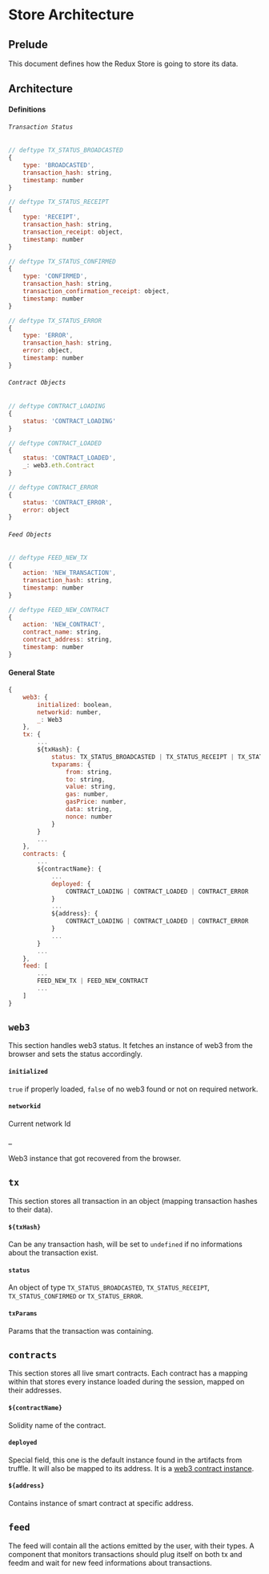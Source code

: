 # Store Architecture

## Prelude

This document defines how the Redux Store is going to store its data. 

## Architecture

#### Definitions

###### `Transaction Status`

```javascript
// deftype TX_STATUS_BROADCASTED
{
    type: 'BROADCASTED',
    transaction_hash: string,
    timestamp: number
}

// deftype TX_STATUS_RECEIPT
{
    type: 'RECEIPT',
    transaction_hash: string,
    transaction_receipt: object,
    timestamp: number
}

// deftype TX_STATUS_CONFIRMED
{
    type: 'CONFIRMED',
    transaction_hash: string,
    transaction_confirmation_receipt: object,
    timestamp: number
}

// deftype TX_STATUS_ERROR
{
    type: 'ERROR',
    transaction_hash: string,
    error: object,
    timestamp: number
}
```

###### `Contract Objects`
```javascript
// deftype CONTRACT_LOADING
{
    status: 'CONTRACT_LOADING'
}

// deftype CONTRACT_LOADED
{
    status: 'CONTRACT_LOADED',
    _: web3.eth.Contract
}

// deftype CONTRACT_ERROR
{
    status: 'CONTRACT_ERROR',
    error: object
}
```

###### `Feed Objects`

```javascript
// deftype FEED_NEW_TX
{
    action: 'NEW_TRANSACTION',
    transaction_hash: string,
    timestamp: number
}

// deftype FEED_NEW_CONTRACT
{
    action: 'NEW_CONTRACT',
    contract_name: string,
    contract_address: string,
    timestamp: number
}
```

#### General State

```javascript
{
	web3: {
		initialized: boolean,
		networkid: number,
		_: Web3
	},
	tx: {
		...
		${txHash}: {
			status: TX_STATUS_BROADCASTED | TX_STATUS_RECEIPT | TX_STATUS_CONFIRMED | TX_STATUS_ERROR
			txparams: {
				from: string,
				to: string,
				value: string,
				gas: number,
				gasPrice: number,
				data: string,
				nonce: number
			}
		}
		...
	},
	contracts: {
		...
		${contractName}: {
			...
			deployed: {
			    CONTRACT_LOADING | CONTRACT_LOADED | CONTRACT_ERROR
			}
			...
			${address}: {
			    CONTRACT_LOADING | CONTRACT_LOADED | CONTRACT_ERROR
			}
			...
		}
		...
	},
	feed: [
		...
        FEED_NEW_TX | FEED_NEW_CONTRACT
		...
	]
}
```

## `web3`

This section handles web3 status. It fetches an instance of web3 from the browser and sets the status accordingly.

#### `initialized`

`true` if properly loaded, `false` of no web3 found or not on required network.

#### `networkid`

Current network Id

#### `_`

Web3 instance that got recovered from the browser.

## `tx`

This section stores all transaction in an object (mapping transaction hashes to their data).

#### `${txHash}`

Can be any transaction hash, will be set to `undefined` if no informations about the transaction exist.

#### `status`

An object of type `TX_STATUS_BROADCASTED`, `TX_STATUS_RECEIPT`, `TX_STATUS_CONFIRMED` or `TX_STATUS_ERROR`.

#### `txParams`

Params that the transaction was containing.

## `contracts`

This section stores all live smart contracts. Each contract has a mapping within that stores every instance loaded during the session, mapped on their addresses.

#### `${contractName}`

Solidity name of the contract.

#### `deployed`

Special field, this one is the default instance found in the artifacts from truffle. It will also be mapped to its address. It is a [web3 contract instance](https://github.com/ethereum/wiki/wiki/JavaScript-API#web3ethcontract).

#### `${address}`

Contains instance of smart contract at specific address.

## `feed`

The feed will contain all the actions emitted by the user, with their types. A component that monitors transactions should plug itself on both tx and feedm and wait for new feed informations about transactions.